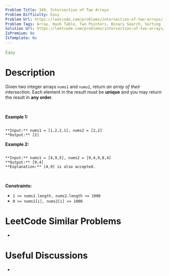 ```yaml
---
Problem Title: 349. Intersection of Two Arrays
Problem Difficulty: Easy
Problem Url: https://leetcode.com/problems/intersection-of-two-arrays/
Problem Tags: Array, Hash Table, Two Pointers, Binary Search, Sorting
Solution Url: https://leetcode.com/problems/intersection-of-two-arrays/solution/
IsPremium: No
IsTemplate: No
---
```


<span style="color: rgb(67, 160, 71);">Easy</span>

# Description

Given two integer arrays `nums1` and `nums2`, return *an array of their intersection*. Each element in the result must be **unique** and you may return the result in **any order**.


 


**Example 1:**



```

**Input:** nums1 = [1,2,2,1], nums2 = [2,2]
**Output:** [2]

```

**Example 2:**



```

**Input:** nums1 = [4,9,5], nums2 = [9,4,9,8,4]
**Output:** [9,4]
**Explanation:** [4,9] is also accepted.

```

 


**Constraints:**


* `1 <= nums1.length, nums2.length <= 1000`
* `0 <= nums1[i], nums2[i] <= 1000`




# LeetCode Similar Problems

- []()

# Useful Discussions

- []()
